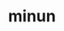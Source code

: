 ---
id: 312
title: minun
types: [electric]
image: https://raw.githubusercontent.com/PokeAPI/sprites/master/sprites/pokemon/312.png
---